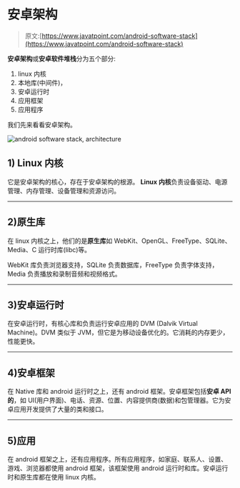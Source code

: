 # 安卓架构

> 原文:[https://www.javatpoint.com/android-software-stack](https://www.javatpoint.com/android-software-stack)

**安卓架构**或**安卓软件堆栈**分为五个部分:

1.  linux 内核
2.  本地库(中间件)，
3.  安卓运行时
4.  应用框架
5.  应用程序

我们先来看看安卓架构。

![android software stack, architecture](../Images/04a4aab4963b2e02110f5e90d373e4ee.png)

## 1) Linux 内核

它是安卓架构的核心，存在于安卓架构的根源。 **Linux 内核**负责设备驱动、电源管理、内存管理、设备管理和资源访问。

* * *

## 2)原生库

在 linux 内核之上，他们的是**原生库**如 WebKit、OpenGL、FreeType、SQLite、Media、C 运行时库(libc)等。

WebKit 库负责浏览器支持，SQLite 负责数据库，FreeType 负责字体支持，Media 负责播放和录制音频和视频格式。

* * *

## 3)安卓运行时

在安卓运行时，有核心库和负责运行安卓应用的 DVM (Dalvik Virtual Machine)。DVM 类似于 JVM，但它是为移动设备优化的。它消耗的内存更少，性能更快。

* * *

## 4)安卓框架

在 Native 库和 android 运行时之上，还有 android 框架。安卓框架包括**安卓 API 的**，如 UI(用户界面)、电话、资源、位置、内容提供商(数据)和包管理器。它为安卓应用开发提供了大量的类和接口。

* * *

## 5)应用

在 android 框架之上，还有应用程序。所有应用程序，如家庭、联系人、设置、游戏、浏览器都使用 android 框架，该框架使用 android 运行时和库。安卓运行时和原生库都在使用 linux 内核。